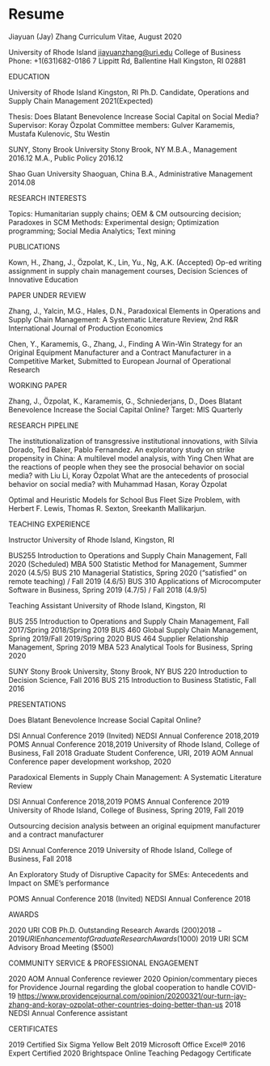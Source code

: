 # Resume
Jiayuan (Jay) Zhang
Curriculum Vitae, August 2020
                   
University of Rhode Island                                                        jiayuanzhang@uri.edu
College of Business                                                               Phone: +1(631)682-0186
7 Lippitt Rd, Ballentine Hall
Kingston, RI 02881

EDUCATION

University of Rhode Island                                                    Kingston, RI
Ph.D. Candidate, Operations and Supply Chain Management                     2021(Expected)

Thesis: Does Blatant Benevolence Increase Social Capital on Social Media?
Supervisor: Koray Özpolat
Committee members: Gulver Karamemis, Mustafa Kulenovic, Stu Westin 

SUNY, Stony Brook University                                                Stony Brook, NY
M.B.A., Management                                                                  2016.12
M.A., Public Policy                                                                 2016.12

Shao Guan University                                                        Shaoguan, China
B.A., Administrative Management                                                     2014.08

RESEARCH INTERESTS

Topics: Humanitarian supply chains; OEM & CM outsourcing decision; Paradoxes in SCM 
Methods: Experimental design; Optimization programming; Social Media Analytics; Text mining

PUBLICATIONS

Kown, H., Zhang, J., Özpolat, K., Lin, Yu., Ng, A.K. (Accepted) Op-ed writing assignment in supply chain management courses, Decision Sciences of Innovative Education 

PAPER UNDER REVIEW

Zhang, J., Yalcin, M.G., Hales, D.N., Paradoxical Elements in Operations and Supply Chain Management: A Systematic Literature Review, 2nd R&R International Journal of Production Economics

Chen, Y., Karamemis, G., Zhang, J., Finding A Win-Win Strategy for an Original Equipment Manufacturer and a Contract Manufacturer in a Competitive Market, Submitted to European Journal of Operational Research

WORKING PAPER

Zhang, J., Özpolat, K., Karamemis, G., Schniederjans, D., Does Blatant Benevolence Increase the Social Capital Online? Target: MIS Quarterly

RESEARCH PIPELINE

The institutionalization of transgressive institutional innovations, with Silvia Dorado, Ted Baker, Pablo Fernandez.
An exploratory study on strike propensity in China: A multilevel model analysis, with Ying Chen
What are the reactions of people when they see the prosocial behavior on social media? with Liu Li, Koray Özpolat
What are the antecedents of prosocial behavior on social media? with Muhammad Hasan, Koray Özpolat

Optimal and Heuristic Models for School Bus Fleet Size Problem, with Herbert F. Lewis, Thomas R. Sexton, Sreekanth Mallikarjun. 

TEACHING EXPERIENCE

Instructor
University of Rhode Island, Kingston, RI

BUS255 Introduction to Operations and Supply Chain Management, Fall 2020 (Scheduled)
MBA 500 Statistic Method for Management, Summer 2020 (4.5/5)
BUS 210 Managerial Statistics, Spring 2020 (“satisfied” on remote teaching) / Fall 2019 (4.6/5) 
BUS 310 Applications of Microcomputer Software in Business, Spring 2019 (4.7/5) / Fall 2018 (4.9/5) 

Teaching Assistant
University of Rhode Island, Kingston, RI

BUS 255 Introduction to Operations and Supply Chain Management, Fall 2017/Spring 2018/Spring 2019
BUS 460 Global Supply Chain Management, Spring 2019/Fall 2019/Spring 2020
BUS 464 Supplier Relationship Management, Spring 2019
MBA 523 Analytical Tools for Business, Spring 2020

SUNY Stony Brook University, Stony Brook, NY
BUS 220 Introduction to Decision Science, Fall 2016
BUS 215 Introduction to Business Statistic, Fall 2016

PRESENTATIONS

Does Blatant Benevolence Increase Social Capital Online?

DSI Annual Conference 2019 (Invited)
NEDSI  Annual Conference 2018,2019
POMS Annual Conference 2018,2019
University of Rhode Island, College of Business, Fall 2018
Graduate Student Conference, URI, 2019
AOM Annual Conference paper development workshop, 2020

Paradoxical Elements in Supply Chain Management: A Systematic Literature Review 

DSI Annual Conference 2018,2019
POMS Annual Conference 2019
University of Rhode Island, College of Business, Spring 2019, Fall 2019

Outsourcing decision analysis between an original equipment manufacturer and a contract manufacturer

DSI Annual Conference 2019
University of Rhode Island, College of Business, Fall 2018

An Exploratory Study of Disruptive Capacity for SMEs: Antecedents and Impact on SME’s performance 

POMS Annual Conference 2018 (Invited)
NEDSI Annual Conference 2018

AWARDS

2020 URI COB Ph.D. Outstanding Research Awards ($200)
2018-2019 URI Enhancement of Graduate Research Awards ($1000)
2019 URI SCM Advisory Broad Meeting ($500)


COMMUNITY SERVICE & PROFESSIONAL ENGAGEMENT

2020 AOM Annual Conference reviewer
2020 Opinion/commentary pieces for Providence Journal regarding the global cooperation to handle COVID-19 https://www.providencejournal.com/opinion/20200321/our-turn-jay-zhang-and-koray-ozpolat-other-countries-doing-better-than-us
2018 NEDSI Annual Conference assistant

CERTIFICATES
                                                     
2019 Certified Six Sigma Yellow Belt 
2019 Microsoft Office Excel® 2016 Expert Certified 
2020 Brightspace Online Teaching Pedagogy Certificate 
